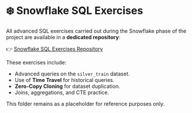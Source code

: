 # ❄️ Snowflake SQL Exercises

All advanced SQL exercises carried out during the Snowflake phase of the project are available in a **dedicated repository**:

👉 [Snowflake SQL Exercises Repository](https://github.com/NirgalFromMars/snowflake-practical-exercises.git)

These exercises include:
- Advanced queries on the `silver_train` dataset.
- Use of **Time Travel** for historical queries.
- **Zero-Copy Cloning** for dataset duplication.
- Joins, aggregations, and CTE practice.

This folder remains as a placeholder for reference purposes only.
